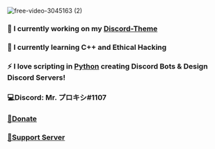 ![free-video-3045163 (2)](https://user-images.githubusercontent.com/80650301/111211585-db10ca80-85ce-11eb-877a-6fab572f9854.png)
### 🔭 I currently working on my [Discord-Theme](https://github.com/Mr-Proxy-source/Discord-Theme)
### 📖 I currently learning C++ and Ethical Hacking
### ⚡ I love scripting in [Python](https://www.python.org/) creating Discord Bots & Design Discord Servers!

### 💻Discord: Mr. プロキシ#1107                                 
### [💸Donate](https://www.paypal.com/paypalme/my/profile)                          
### [📛Support Server](https://discord.gg/u4ASMFxGyA)                           


